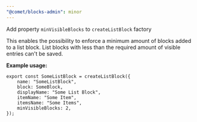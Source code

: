 ```yaml
---
"@comet/blocks-admin": minor
---
```


Add property `minVisibleBlocks` to `createListBlock` factory

This enables the possibility to enforce a minimum amount of blocks added to a list block. List blocks with less than the required amount of visible entries can't be saved.

**Example usage:**
```tsx
export const SomeListBlock = createListBlock({
    name: "SomeListBlock",
    block: SomeBlock,
    displayName: "Some List Block",
    itemName: "Some Item",
    itemsName: "Some Items",
    minVisibleBlocks: 2,
});
```

